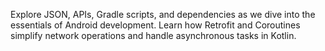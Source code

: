 Explore JSON, APIs, Gradle scripts, and dependencies as we dive into the essentials of Android development.
Learn how Retrofit and Coroutines simplify network operations and handle asynchronous tasks in Kotlin.
